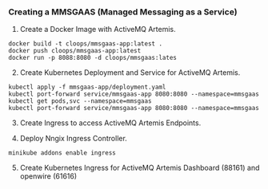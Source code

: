 ### Creating a MMSGAAS (Managed Messaging as a Service)

1. Create a Docker Image with ActiveMQ Artemis.

```
docker build -t cloops/mmsgaas-app:latest .
docker push cloops/mmsgaas-app:latest
docker run -p 8088:8080 -d cloops/mmsgaas:lates
```

2. Create Kubernetes Deployment and Service for ActiveMQ Artemis.

```
kubectl apply -f mmsgaas-app/deployment.yaml
kubectl port-forward service/mmsgaas-app 8080:8080 --namespace=mmsgaas
kubectl get pods,svc --namespace=mmsgaas
kubectl port-forward service/mmsgaas-app 8080:8080 --namespace=mmsgaas
```

3. Create Ingress to access ActiveMQ Artemis Endpoints.

4. Deploy Nngix Ingress Controller.

```
minikube addons enable ingress
```

5. Create Kubernetes Ingress for ActiveMQ Artemis Dashboard (88161) and openwire (61616)


